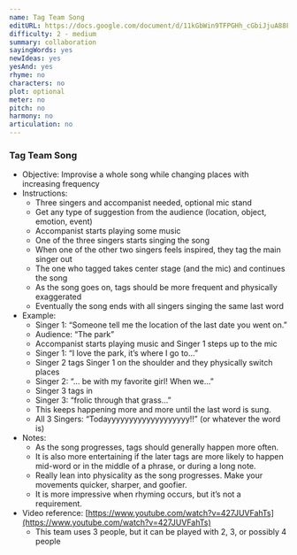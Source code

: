 ```yaml
---
name: Tag Team Song
editURL: https://docs.google.com/document/d/11kGbWin9TFPGHh_cGbiJjuA88FF9rpm2fatnqMQhDhQ/edit
difficulty: 2 - medium
summary: collaboration
sayingWords: yes
newIdeas: yes
yesAnd: yes
rhyme: no
characters: no
plot: optional
meter: no
pitch: no
harmony: no
articulation: no
---
```


### Tag Team Song

* Objective: Improvise a whole song while changing places with increasing frequency  
* Instructions:   
  * Three singers and accompanist needed, optional mic stand  
  * Get any type of suggestion from the audience (location, object, emotion, event)  
  * Accompanist starts playing some music  
  * One of the three singers starts singing the song  
  * When one of the other two singers feels inspired, they tag the main singer out  
  * The one who tagged takes center stage (and the mic) and continues the song  
  * As the song goes on, tags should be more frequent and physically exaggerated  
  * Eventually the song ends with all singers singing the same last word  
* Example:  
  * Singer 1: “Someone tell me the location of the last date you went on.”  
  * Audience: “The park”  
  * Accompanist starts playing music and Singer 1 steps up to the mic  
  * Singer 1: “I love the park, it’s where I go to…”  
  * Singer 2 tags Singer 1 on the shoulder and they physically switch places  
  * Singer 2: “... be with my favorite girl\! When we…”  
  * Singer 3 tags in  
  * Singer 3: “frolic through that grass…”  
  * This keeps happening more and more until the last word is sung.  
  * All 3 Singers: “Todayyyyyyyyyyyyyyyyyyy\!\!” (or whatever the word is)  
* Notes:  
  * As the song progresses, tags should generally happen more often.  
  * It is also more entertaining if the later tags are more likely to happen mid-word or in the middle of a phrase, or during a long note.  
  * Really lean into physicality as the song progresses. Make your movements quicker, sharper, and goofier.  
  * It is more impressive when rhyming occurs, but it’s not a requirement.  
* Video reference: [https://www.youtube.com/watch?v=427JUVFahTs](https://www.youtube.com/watch?v=427JUVFahTs)  
  * This team uses 3 people, but it can be played with 2, 3, or possibly 4 people